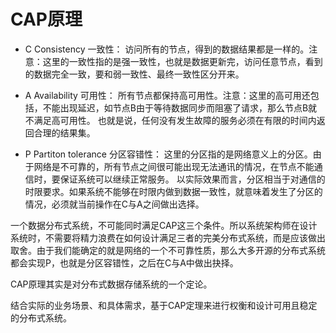 # CAP原理

- C Consistency 一致性： 访问所有的节点，得到的数据结果都是一样的。注意：这里的一致性指的是强一致性，也就是数据更新完，访问任意节点，看到的数据完全一致，要和弱一致性、最终一致性区分开来。

- A Availability 可用性： 所有节点都保持高可用性。注意：这里的高可用还包括，不能出现延迟，如节点B由于等待数据同步而阻塞了请求，那么节点B就不满足高可用性。
也就是说，任何没有发生故障的服务必须在有限的时间内返回合理的结果集。


- P Partiton tolerance 分区容错性： 这里的分区指的是网络意义上的分区。由于网络是不可靠的，所有节点之间很可能出现无法通讯的情况，在节点不能通信时，要保证系统可以继续正常服务。
以实际效果而言，分区相当于对通信的时限要求。如果系统不能够在时限内做到数据一致性，就意味着发生了分区的情况，必须就当前操作在C与A之间做出选择。

一个数据分布式系统，不可能同时满足CAP这三个条件。所以系统架构师在设计系统时，不需要将精力浪费在如何设计满足三者的完美分布式系统，而是应该做出取舍。由于我们能确定的就是网络的一个不可靠性质，那么大多开源的分布式系统都会实现P，也就是分区容错性，之后在C与A中做出抉择。

CAP原理其实是对分布式数据存储系统的一个定论。

结合实际的业务场景、和具体需求，基于CAP定理来进行权衡和设计可用且稳定的分布式系统。

